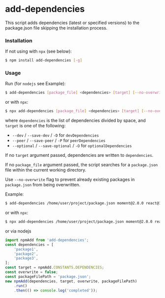# add-dependencies

This script adds dependencies (latest or specified versions) to the package.json file skipping the installation process.

### Installation

If not using with `npx` (see below):

```sh
$ npm install add-dependencies [-g]
```

### Usage

Run (for `nodejs` see Example):

```sh
$ add-dependencies [package_file] <dependencies> [target] [--no-overwrite]
```

or with `npx`:

```sh
$ npx add-dependencies [package_file] <dependencies> [target] [--no-overwrite]
```

where `dependencies` is the list of dependencies divided by space, and `target` is one of the following:
* `--dev` / `--save-dev` / `-D` for `devDependencies`
* `--peer` / `--save-peer` / `-P` for `peerDependencies`
* `--optional` / `--save-optional` / `-O` for `optionalDependencies`

If no `target` argument passed, dependencies are written to `dependencies`.

If no `package_file` argument passed, the script searches for a `package.json` file within the current working directory.

Use `--no-overwrite` flag to prevent already existing packages in `package.json` from being overwritten.

Example: 

```sh
$ add-dependencies /home/user/project/package.json moment@2.0.0 react@16.8 redux eslint --dev
```

or with `npx`:

```sh
$ npx add-dependencies /home/user/project/package.json moment@2.0.0 react@16.8 redux eslint --dev
```

or via nodejs

```js
import npmAdd from 'add-dependencies';
const dependencies = [
    'package1',
    'package2',
    'package3',
];
const target = npmAdd.CONSTANTS.DEPENDENCIES;
const overwrite = false;
const packageFilePath = 'package.json';
new npmAdd(dependencies, target, overwrite, packageFilePath)
    .run()
    .then(() => console.log('completed'));
```
